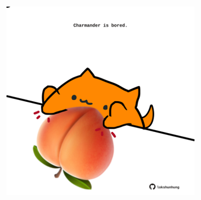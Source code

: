 <!-- built at 25/01/2021, 14:26:23 UTC -->
<p align="center">
  <img width="500" height="500" src="./ReadmeImage.svg">
</p>
